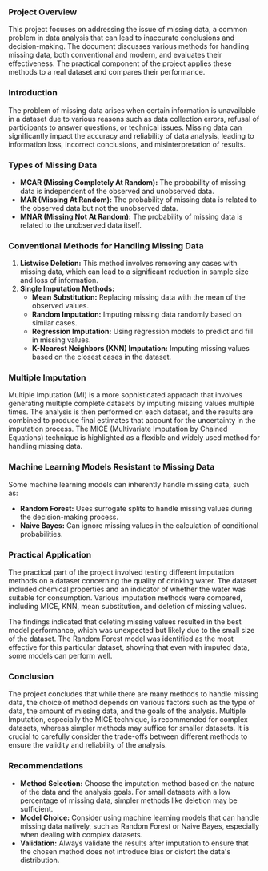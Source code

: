 ### Project Overview

This project focuses on addressing the issue of missing data, a common problem in data analysis that can lead to inaccurate conclusions and decision-making. The document discusses various methods for handling missing data, both conventional and modern, and evaluates their effectiveness. The practical component of the project applies these methods to a real dataset and compares their performance.

### Introduction

The problem of missing data arises when certain information is unavailable in a dataset due to various reasons such as data collection errors, refusal of participants to answer questions, or technical issues. Missing data can significantly impact the accuracy and reliability of data analysis, leading to information loss, incorrect conclusions, and misinterpretation of results.

### Types of Missing Data

- **MCAR (Missing Completely At Random):** The probability of missing data is independent of the observed and unobserved data.
- **MAR (Missing At Random):** The probability of missing data is related to the observed data but not the unobserved data.
- **MNAR (Missing Not At Random):** The probability of missing data is related to the unobserved data itself.

### Conventional Methods for Handling Missing Data

1. **Listwise Deletion:** This method involves removing any cases with missing data, which can lead to a significant reduction in sample size and loss of information.
2. **Single Imputation Methods:**
   - **Mean Substitution:** Replacing missing data with the mean of the observed values.
   - **Random Imputation:** Imputing missing data randomly based on similar cases.
   - **Regression Imputation:** Using regression models to predict and fill in missing values.
   - **K-Nearest Neighbors (KNN) Imputation:** Imputing missing values based on the closest cases in the dataset.

### Multiple Imputation

Multiple Imputation (MI) is a more sophisticated approach that involves generating multiple complete datasets by imputing missing values multiple times. The analysis is then performed on each dataset, and the results are combined to produce final estimates that account for the uncertainty in the imputation process. The MICE (Multivariate Imputation by Chained Equations) technique is highlighted as a flexible and widely used method for handling missing data.

### Machine Learning Models Resistant to Missing Data

Some machine learning models can inherently handle missing data, such as:
- **Random Forest:** Uses surrogate splits to handle missing values during the decision-making process.
- **Naive Bayes:** Can ignore missing values in the calculation of conditional probabilities.

### Practical Application

The practical part of the project involved testing different imputation methods on a dataset concerning the quality of drinking water. The dataset included chemical properties and an indicator of whether the water was suitable for consumption. Various imputation methods were compared, including MICE, KNN, mean substitution, and deletion of missing values.

The findings indicated that deleting missing values resulted in the best model performance, which was unexpected but likely due to the small size of the dataset. The Random Forest model was identified as the most effective for this particular dataset, showing that even with imputed data, some models can perform well.

### Conclusion

The project concludes that while there are many methods to handle missing data, the choice of method depends on various factors such as the type of data, the amount of missing data, and the goals of the analysis. Multiple Imputation, especially the MICE technique, is recommended for complex datasets, whereas simpler methods may suffice for smaller datasets. It is crucial to carefully consider the trade-offs between different methods to ensure the validity and reliability of the analysis.

### Recommendations

- **Method Selection:** Choose the imputation method based on the nature of the data and the analysis goals. For small datasets with a low percentage of missing data, simpler methods like deletion may be sufficient.
- **Model Choice:** Consider using machine learning models that can handle missing data natively, such as Random Forest or Naive Bayes, especially when dealing with complex datasets.
- **Validation:** Always validate the results after imputation to ensure that the chosen method does not introduce bias or distort the data's distribution.
